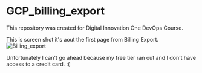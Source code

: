 # GCP_billing_export
This repository was created for Digital Innovation One DevOps Course.

This is screen shot it's aout the first page from Billing Export.
![Billing_export](https://user-images.githubusercontent.com/48163195/209930336-e46ff156-57b4-45e3-a1c4-cbf8277ea22b.png)

Unfortunately I can't go ahead because my free tier ran out and I don't have access to a credit card. :(
